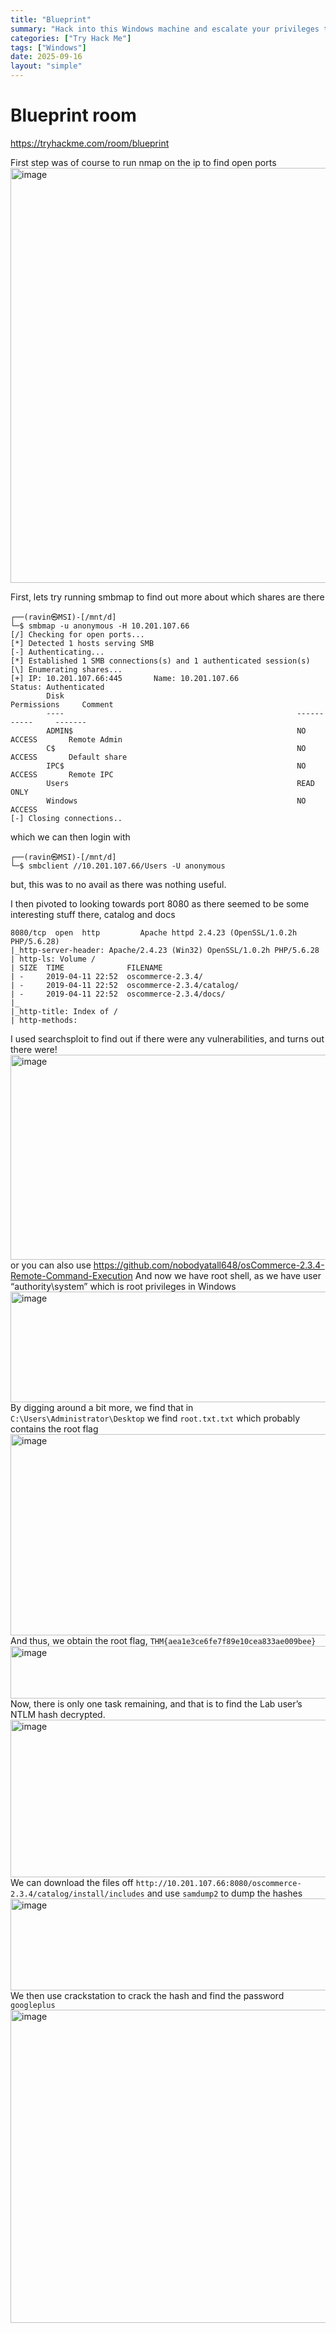 ```yaml
---
title: "Blueprint"
summary: "Hack into this Windows machine and escalate your privileges to Administrator."
categories: ["Try Hack Me"]
tags: ["Windows"]
date: 2025-09-16
layout: "simple"
---
```


# Blueprint room

https://tryhackme.com/room/blueprint

First step was of course to run nmap on the ip to find open ports
<img width="1336" height="664" alt="image" src="https://github.com/user-attachments/assets/edc83be2-8db1-400f-bec9-6c57d1b6eadd" />

First, lets try running smbmap to find out more about which shares are there

```shell
┌──(ravin㉿MSI)-[/mnt/d]
└─$ smbmap -u anonymous -H 10.201.107.66
[/] Checking for open ports...
[*] Detected 1 hosts serving SMB
[-] Authenticating...
[*] Established 1 SMB connections(s) and 1 authenticated session(s)
[\] Enumerating shares...
[+] IP: 10.201.107.66:445       Name: 10.201.107.66             Status: Authenticated
        Disk                                                    Permissions     Comment
        ----                                                    -----------     -------
        ADMIN$                                                  NO ACCESS       Remote Admin
        C$                                                      NO ACCESS       Default share
        IPC$                                                    NO ACCESS       Remote IPC
        Users                                                   READ ONLY
        Windows                                                 NO ACCESS
[-] Closing connections..
```

which we can then login with

```shell
┌──(ravin㉿MSI)-[/mnt/d]
└─$ smbclient //10.201.107.66/Users -U anonymous
```

but, this was to no avail as there was nothing useful.

I then pivoted to looking towards port 8080 as there seemed to be some interesting stuff there, catalog and docs

```
8080/tcp  open  http         Apache httpd 2.4.23 (OpenSSL/1.0.2h PHP/5.6.28)
|_http-server-header: Apache/2.4.23 (Win32) OpenSSL/1.0.2h PHP/5.6.28
| http-ls: Volume /
| SIZE  TIME              FILENAME
| -     2019-04-11 22:52  oscommerce-2.3.4/
| -     2019-04-11 22:52  oscommerce-2.3.4/catalog/
| -     2019-04-11 22:52  oscommerce-2.3.4/docs/
|_
|_http-title: Index of /
| http-methods:
```

I used searchsploit to find out if there were any vulnerabilities, and turns out there were!
<img width="1433" height="328" alt="image" src="https://github.com/user-attachments/assets/56817df0-b648-462c-a1f8-e67a8d436ea1" />
or you can also use
https://github.com/nobodyatall648/osCommerce-2.3.4-Remote-Command-Execution
And now we have root shell, as we have user “authority\system” which is root privileges in Windows
<img width="1051" height="177" alt="image" src="https://github.com/user-attachments/assets/59ba5621-4551-41b4-9448-3dad1d06d1de" />
By digging around a bit more, we find that in `C:\Users\Administrator\Desktop` we find `root.txt.txt` which probably contains the root flag  
<img width="722" height="322" alt="image" src="https://github.com/user-attachments/assets/ebdbb8ec-cd06-4dd5-96c4-1e6075aecc1f" />  
And thus, we obtain the root flag, `THM{aea1e3ce6fe7f89e10cea833ae009bee}`
<img width="742" height="84" alt="image" src="https://github.com/user-attachments/assets/c892b7f4-bfd3-4104-8a24-82d3532caab5" />  
Now, there is only one task remaining, and that is to find the Lab user’s NTLM hash decrypted.  
<img width="644" height="252" alt="image" src="https://github.com/user-attachments/assets/1e22a8e8-3a6b-4928-9f1a-2694a81b5f2c" />  
We can download the files off `http://10.201.107.66:8080/oscommerce-2.3.4/catalog/install/includes` and use `samdump2` to dump the hashes  
<img width="1070" height="147" alt="image" src="https://github.com/user-attachments/assets/24875bbb-a8e6-47af-a7ad-33f028b5d125" />  
We then use crackstation to crack the hash and find the password `googleplus`  
<img width="1340" height="501" alt="image" src="https://github.com/user-attachments/assets/34707411-9aa8-4e17-bdea-32f672ef262e" />
